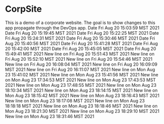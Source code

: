 # CorpSite

This is a demo of a corporate website.  The goal is to show changes to this app propagate through the DevOps app.
Date Fri Aug 20 15:03:59 MST 2021
Date Fri Aug 20 15:19:45 MST 2021
Date Fri Aug 20 15:22:25 MST 2021
Date Fri Aug 20 15:24:31 MST 2021
Date Fri Aug 20 15:30:46 MST 2021
Date Fri Aug 20 15:40:56 MST 2021
Date Fri Aug 20 15:41:28 MST 2021
Date Fri Aug 20 15:42:00 MST 2021
Date Fri Aug 20 15:45:05 MST 2021
Date Fri Aug 20 15:49:41 MST 2021
New line on Fri Aug 20 15:51:43 MST 2021
New line on Fri Aug 20 15:52:10 MST 2021
New line on Fri Aug 20 15:54:46 MST 2021
New line on Fri Aug 20 16:08:04 MST 2021
New line on Fri Aug 20 16:09:09 MST 2021
New line on Fri Aug 20 16:11:07 MST 2021
New line on Mon Aug 23 15:41:02 MST 2021
New line on Mon Aug 23 15:41:56 MST 2021
New line on Mon Aug 23 17:34:53 MST 2021
New line on Mon Aug 23 17:43:53 MST 2021
New line on Mon Aug 23 17:48:55 MST 2021
New line on Mon Aug 23 18:10:34 MST 2021
New line on Mon Aug 23 18:14:15 MST 2021
New line on Mon Aug 23 18:15:42 MST 2021
New line on Mon Aug 23 18:16:43 MST 2021
New line on Mon Aug 23 18:17:08 MST 2021
New line on Mon Aug 23 18:18:18 MST 2021
New line on Mon Aug 23 18:18:46 MST 2021
New line on Mon Aug 23 18:21:30 MST 2021
New line on Mon Aug 23 18:29:10 MST 2021
New line on Mon Aug 23 18:31:46 MST 2021
